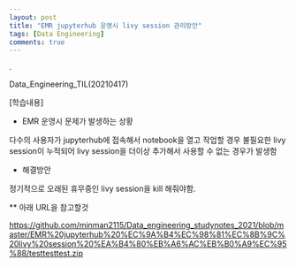 ```yaml
---
layout: post
title: "EMR jupyterhub 운영시 livy session 관리방안"
tags: [Data Engineering]
comments: true
---
```


.

Data_Engineering_TIL(20210417)

[학습내용]

- EMR 운영시 문제가 발생하는 상황

다수의 사용자가 jupyterhub에 접속해서 notebook을 열고 작업할 경우 불필요한 livy session이 누적되어 livy session을 더이상 추가해서 사용할 수 없는 경우가 발생함

- 해결방안

정기적으로 오래된 휴무중인 livy session을 kill 해줘야함.

** 아래 URL을 참고할것

https://github.com/minman2115/Data_engineering_studynotes_2021/blob/master/EMR%20jupyterhub%20%EC%9A%B4%EC%98%81%EC%8B%9C%20livy%20session%20%EA%B4%80%EB%A6%AC%EB%B0%A9%EC%95%88/testtesttest.zip